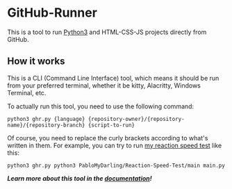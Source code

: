 # GitHub-Runner
This is a tool to run [Python3](https://www.python.org) and HTML-CSS-JS projects directly from GitHub.

## How it works
This is a CLI (Command Line Interface) tool, which means it should be run from your preferred terminal, whether it be kitty, Alacritty, Windows Terminal, etc.  

To actually run this tool, you need to use the following command:  
```
python3 ghr.py {language} {repository-owner}/{repository-name}/{repository-branch} {script-to-run}
```
Of course, you need to replace the curly brackets according to what's written in them. For example, you can try to run [my reaction speed test](https://github.com/PabloMyDarling/Reaction-Speed-Test) like this:
```
python3 ghr.py python3 PabloMyDarling/Reaction-Speed-Test/main main.py
```

***Learn more about this tool in the [documentation](https://github.com/PabloMyDarling/GitHub-Runner/wiki)!***
